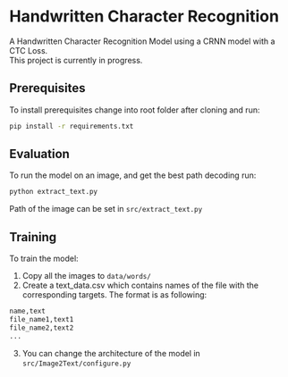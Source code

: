 # Handwritten Character Recognition

A Handwritten Character Recognition Model using a CRNN model with a CTC Loss. \
This project is currently in progress.

## Prerequisites
To install prerequisites change into root folder after cloning and run:
```sh
pip install -r requirements.txt
```
## Evaluation
To run the model on an image, and get the best path decoding run:
```sh
python extract_text.py
```
Path of the image can be set in `src/extract_text.py`


## Training
To train the model:
1. Copy all the images to `data/words/`
2. Create a text_data.csv which contains names of the file with the corresponding targets.
The  format is as following:
```sh
name,text
file_name1,text1
file_name2,text2
...
```
3. You can change the architecture of the model in `src/Image2Text/configure.py`